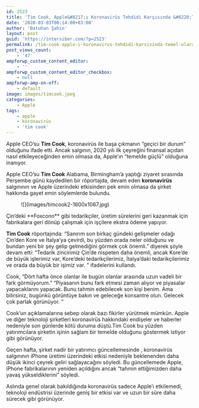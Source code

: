 ```yaml
---
id: 2523
title: 'Tim Cook, Apple&#8217;ı Koronavirüs Tehdidi Karşısında &#8220;Temel Olarak Güçlü&#8221; Görüyor'
date: '2020-03-03T00:14:00+03:00'
author: 'Batuhan Şahin'
layout: post
guid: 'https://intersiber.com/?p=2523'
permalink: /tim-cook-apple-i-koronavirus-tehdidi-karsisinda-temel-olarak-guclu-goruyor/
post_views_count:
    - '47'
ampforwp_custom_content_editor:
    - ''
ampforwp_custom_content_editor_checkbox:
    - null
ampforwp-amp-on-off:
    - default
image: images/timcook.jpeg
categories:
    - Apple
tags:
    - apple
    - koronavirüs
    - 'tim cook'
---
```


Apple CEO’su **Tim Cook**, koronavirüs ile başa çıkmanın “geçici bir durum” olduğunu ifade etti. Ancak salgının, 2020 yılı ilk çeyreğini finansal açıdan nasıl etkileyeceğinden emin olmasa da, Apple’ın “temelde güçlü” olduğuna inanıyor.

Apple CEO’su **Tim Cook** Alabama, Birmingham’a yaptığı ziyaret sırasında Perşembe günü kaydedilen bir röportajda, devam eden **koronavirüs** salgınının ve Apple üzerindeki etkisinden pek emin olmasa da şirket hakkında gayet emin söylemlerde bulundu.

<figure class="wp-block-image size-large">![](images/timcook2-1600x1067.jpg)</figure>Çin’deki **Foxconn** gibi tedarikçiler, üretim sürelerini geri kazanmak için fabrikalara geri dönüp çalışmak için işçilere ekstra ödeme yapıyor.

**Tim Cook** röportajında: “Sanırım son birkaç gündeki gelişmeler odağı Çin’den Kore ve İtalya’ya çevirdi, bu yüzden orada neler olduğunu ve bundan yeni bir şey gelip gelmediğini görmek çok önemli.” diyerek şöyle devam etti: “Tedarik zincirimiz Çin’de nispeten daha önemli, ancak Kore’de de büyük işlerimiz var, Kore’deki tedarikçilerimiz, İtalya’daki tedarikçilerimiz ve orada da büyük bir işimiz var. ” ifadelerini kullandı.

Cook, “Dört hafta önce olanlar ile bugün olanlar arasında uzun vadeli bir fark görmüyorum.” “Piyasanın bunu fark etmesi zaman alıyor ve piyasalar yapacaklarını yapacak. Bunu tahmin edebilecek son kişi benim. Ama bilirsiniz, bugünkü görüntüye bakın ve geleceğe konsantre olun. Gelecek çok parlak görünüyor. ”

Cook’un açıklamalarına sebep olarak bazı fikirler yürütmek mümkün. Apple ve diğer teknoloji şirketleri koronavirüs hakkındaki endişeler ve haberler nedeniyle son günlerde kötü duruma düştü.Tim Cook bu yüzden yatırımcılara şirketin işinin sağlam bir temelde olduğunu göstermek istiyor gibi görünüyor.

Geçen hafta, şirket nadir bir yatırımcı güncellemesinde , koronavirüs salgınının iPhone üretimi üzerindeki etkisi nedeniyle beklenenden daha düşük ikinci çeyrek geliri sağlayacağını söyledi. Bu güncellemede Apple, iPhone fabrikalarının yeniden açıldığını ancak “tahmin ettiğimizden daha yavaş yükseldiklerini” söyledi.

Aslında genel olarak bakıldığında koronavirüs sadece Apple’ı etkilemedi, teknoloji endüstrisi üzerinde geniş bir etkisi var ve uzun bir süre daha sürecek gibi görünüyor.